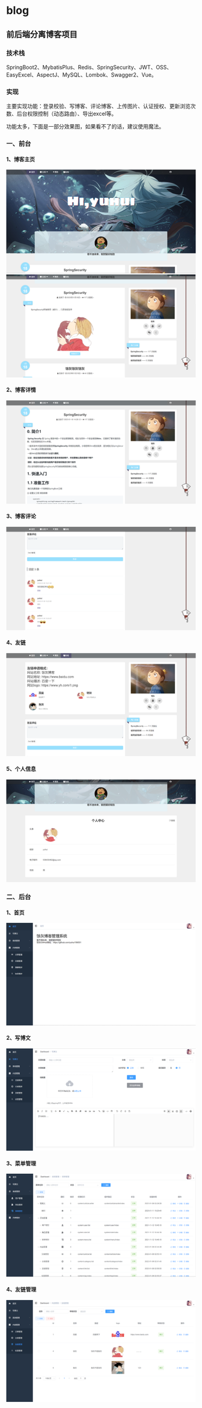 # blog
## 前后端分离博客项目

### 技术栈

  SpringBoot2、MybatisPlus、Redis、SpringSecurity、JWT、OSS、EasyExcel、AspectJ、MySQL、Lombok、Swagger2、Vue。
  
### 实现
  
  主要实现功能：登录校验、写博客、评论博客、上传图片、认证授权、更新浏览次数、后台权限控制（动态路由）、导出excel等。
  
  功能太多，下面是一部分效果图，如果看不了的话，建议使用魔法。

### 一、前台

#### 1、博客主页
 ![image](https://github.com/yuhui156551/blog/blob/master/imgs/20230118143010.png)
 ![image](https://github.com/yuhui156551/blog/blob/master/imgs/20230118143056.png)
#### 2、博客详情
 ![image](https://github.com/yuhui156551/blog/blob/master/imgs/20230118143137.png)
#### 3、博客评论
 ![image](https://github.com/yuhui156551/blog/blob/master/imgs/20230118143205.png)
#### 4、友链
 ![image](https://github.com/yuhui156551/blog/blob/master/imgs/20230118143254.png)
#### 5、个人信息
 ![image](https://github.com/yuhui156551/blog/blob/master/imgs/20230118143320.png)
 
### 二、后台

#### 1、首页
 ![image](https://github.com/yuhui156551/blog/blob/master/imgs/20230118143838.png)
#### 2、写博文
 ![image](https://github.com/yuhui156551/blog/blob/master/imgs/20230118143908.png)
#### 3、菜单管理
 ![image](https://github.com/yuhui156551/blog/blob/master/imgs/20230118143947.png)
#### 4、友链管理
 ![image](https://github.com/yuhui156551/blog/blob/master/imgs/20230118144018.png)
